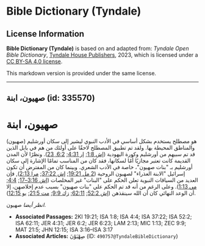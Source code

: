 # Bible Dictionary (Tyndale)

## License Information

**Bible Dictionary (Tyndale)** is based on and adapted from: _Tyndale Open Bible Dictionary_, [Tyndale House Publishers](https://tyndaleopenresources.com/), 2023, which is licensed under a [CC BY-SA 4.0 license](https://creativecommons.org/licenses/by-sa/4.0/legalcode.en).

This markdown version is provided under the same license.



--------------------------------

## صهيون، ابنة (id: 335570)

صهيون، ابنة
===========

هو مصطلح يستخدم بشكل أساسي في الأدب النبوي ليشير إلى سكان أورشليم (صهيون) والمناطق المحيطة بها. ولقد تم تطبيق المصطلح لاحقًا على أولئك من هم في بابل الذين قد تم سبيهم من أورشليم وكورة اليهودية ([إش 1:8](https://ref.ly/Isa1:8); [إر 4:31](https://ref.ly/Jer4:31); [6:2, 23](https://ref.ly/Jer6:2,Jer6:23)). ونظرًا لأن المدن القديمة كانت تعتبر مجازيًا أُمًا لسكانها، فقد كان من المناسب تمامًا الإشارة إلى سكان أورشليم بـ "بنات صهيون"، خاصة في الأدب الشعري. وبينما كان من المفترض أن تكون إسرائيل "الابنة العذراء" لصهيون الروحية ([2 مل 19:21](https://ref.ly/2Kgs19:21); [إش 37:22](https://ref.ly/Isa37:22); [مرا 2:13](https://ref.ly/Lam2:13)), فإن العديد من السياقات النبوية تعلن الحكم على "البنات" غير المخلصات ([إش 3:16–17](https://ref.ly/Isa3:16-Isa3:17); [4:4](https://ref.ly/Isa4:4); [مي 1:13](https://ref.ly/Mic1:13)). وعلى الرغم من أنه قد تم الحكم علي "بنات صهيون" بسبب عدم إخلاصهن، إلا أن الوعد النهائي كان أن الله سينقذهن ([إش 52:2](https://ref.ly/Isa52:2); [62:11](https://ref.ly/Isa62:11); [زك 9:9](https://ref.ly/Zech9:9); [مت 21:5](https://ref.ly/Matt21:5); [يو 12:15](https://ref.ly/John12:15)).

*انظر أيضا* صهيون.

* **Associated Passages:** 2KI 19:21; ISA 1:8; ISA 4:4; ISA 37:22; ISA 52:2; ISA 62:11; JER 4:31; JER 6:2; JER 6:23; LAM 2:13; MIC 1:13; ZEC 9:9; MAT 21:5; JHN 12:15; ISA 3:16–ISA 3:17
* **Associated Articles:** صِهْيَوْنَ (ID: `490757@TyndaleBibleDictionary`)

